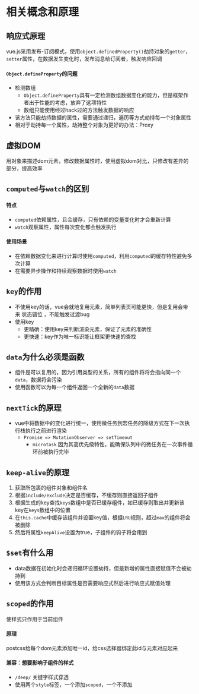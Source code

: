 # 相关概念和原理

## 响应式原理
vue.js采用发布-订阅模式，使用`object.definedProperty()`劫持对象的`getter`，`setter`属性，在数据发生变化时，发布消息给订阅者，触发响应回调
#### `Object.defineProperty`的问题
- 检测数组
  - `Object.defineProperty`具有一定检测数组数据变化的能力，但是框架作者出于性能的考虑，放弃了这项特性
  - 数组只能使用经过hack过的方法触发数据的响应
- 该方法只能劫持数据的属性，需要通过递归，遍历等方式劫持每一个对象属性
- 相对于劫持每一个属性，劫持整个对象为更好的办法：Proxy

## 虚拟DOM
用对象来描述dom元素，修改数据属性时，使用虚拟dom对比，只修改有差异的部分，提高效率

## `computed`与`watch`的区别
#### 特点
- `computed`依赖属性，且会缓存，只有依赖的变量变化时才会重新计算
- `watch`观察属性，属性每次变化都会触发执行
#### 使用场景
- 在依赖数据变化来进行计算时使用`computed`，利用`computed`的缓存特性避免多次计算
- 在需要异步操作和持续观察数据时使用`watch`

## `key`的作用
- 不使用key的话，vue会就地复用元素，简单列表页可能更快，但是复用会带来 状态错位 ，不能触发过渡bug
- 使用key
  - 更精确：使用key来判断渲染元素，保证了元素的准确性
  - 更快速：key作为唯一标识能让框架更快速的查找

## `data`为什么必须是函数
- 组件是可以复用的，因为引用类型的关系，所有的组件将将会指向同一个`data`，数据将会污染
- 使用函数可以为每一个组件返回一个全新的`data`数据

## `nextTick`的原理
- vue中将数据中的变化进行统一，使用微任务到宏任务的降级方式在下一次执行栈执行之前进行渲染
  - `Promise => MutationObserver => setTimeout`
	- `microtask` 因为其高优先级特性，能确保队列中的微任务在一次事件循环前被执行完毕


## `keep-alive`的原理
1. 获取所包裹的组件对象和组件名
2. 根据`include/exclude`决定是否缓存，不缓存则直接返回子组件
3. 根据生成的key查找`keys`数组中是否已缓存组件，如已缓存则取出并更新该key在`keys`数组中的位置
4. 在`this.cache`中缓存该组件并设置key值，根据`LRU`规则，超过`max`的组件将会被删除
5. 然后将属性`keepAlive`设置为true，子组件的钩子将会用到

## `$set`有什么用
- data数据在初始化时会递归循环设置劫持，但是新增的属性直接赋值不会被劫持到
- 使用该方式会判断目标属性是否需要响应式然后进行响应式赋值处理

## `scoped`的作用
使样式只作用于当前组件
#### 原理
postcss给每个dom元素添加唯一id，给css选择器绑定此id与元素对应起来
#### 兼容：想要影响子组件的样式
- `/deep/` 关键字样式穿透
- 使用两个`style`标签，一个添加`scoped`，一个不添加

